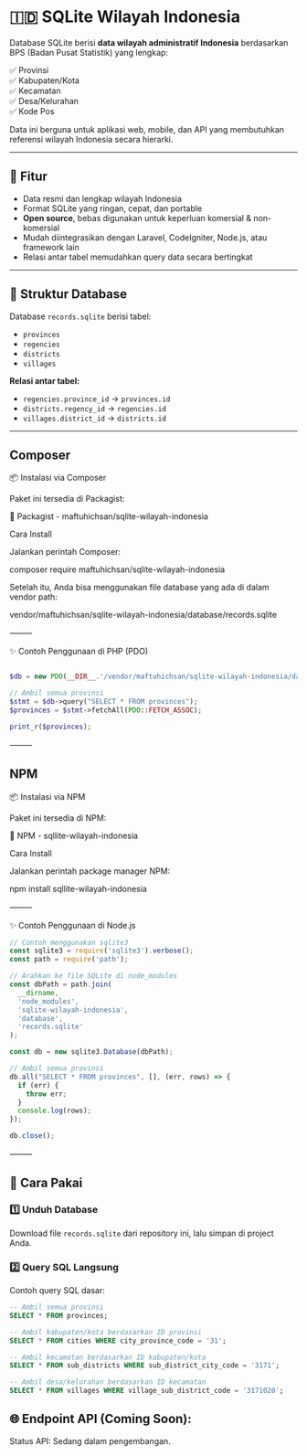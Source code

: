 # 🇮🇩 SQLite Wilayah Indonesia

Database SQLite berisi **data wilayah administratif Indonesia** berdasarkan BPS (Badan Pusat Statistik) yang lengkap:

✅ Provinsi  
✅ Kabupaten/Kota  
✅ Kecamatan  
✅ Desa/Kelurahan <br>
✅ Kode Pos

Data ini berguna untuk aplikasi web, mobile, dan API yang membutuhkan referensi wilayah Indonesia secara hierarki.

---

## 🎯 Fitur

- Data resmi dan lengkap wilayah Indonesia
- Format SQLite yang ringan, cepat, dan portable
- **Open source**, bebas digunakan untuk keperluan komersial & non-komersial
- Mudah diintegrasikan dengan Laravel, CodeIgniter, Node.js, atau framework lain
- Relasi antar tabel memudahkan query data secara bertingkat

---

## 📂 Struktur Database

Database `records.sqlite` berisi tabel:

- `provinces`
- `regencies`
- `districts`
- `villages`

**Relasi antar tabel:**

- `regencies.province_id` → `provinces.id`
- `districts.regency_id` → `regencies.id`
- `villages.district_id` → `districts.id`

---

## Composer

📦 Instalasi via Composer

Paket ini tersedia di Packagist:

🔗 Packagist - maftuhichsan/sqlite-wilayah-indonesia

Cara Install

Jalankan perintah Composer:

composer require maftuhichsan/sqlite-wilayah-indonesia

Setelah itu, Anda bisa menggunakan file database yang ada di dalam vendor path:

vendor/maftuhichsan/sqlite-wilayah-indonesia/database/records.sqlite


⸻

✨ Contoh Penggunaan di PHP (PDO)

```php

$db = new PDO(__DIR__.'/vendor/maftuhichsan/sqlite-wilayah-indonesia/database/records.sqlite');

// Ambil semua provinsi
$stmt = $db->query("SELECT * FROM provinces");
$provinces = $stmt->fetchAll(PDO::FETCH_ASSOC);

print_r($provinces);

```

⸻

## NPM

📦 Instalasi via NPM

Paket ini tersedia di NPM:

🔗 NPM - sqllite-wilayah-indonesia

Cara Install

Jalankan perintah package manager NPM:

npm install sqllite-wilayah-indonesia

⸻

✨ Contoh Penggunaan di Node.js

```javascript
// Contoh menggunakan sqlite3
const sqlite3 = require('sqlite3').verbose();
const path = require('path');

// Arahkan ke file SQLite di node_modules
const dbPath = path.join(
  __dirname,
  'node_modules',
  'sqlite-wilayah-indonesia',
  'database',
  'records.sqlite'
);

const db = new sqlite3.Database(dbPath);

// Ambil semua provinsi
db.all("SELECT * FROM provinces", [], (err, rows) => {
  if (err) {
    throw err;
  }
  console.log(rows);
});

db.close();
```
⸻

## 🚀 Cara Pakai

### 1️⃣ Unduh Database

Download file `records.sqlite` dari repository ini, lalu simpan di project Anda.

### 2️⃣ Query SQL Langsung

Contoh query SQL dasar:

```sql
-- Ambil semua provinsi
SELECT * FROM provinces;

-- Ambil kabupaten/kota berdasarkan ID provinsi
SELECT * FROM cities WHERE city_province_code = '31';

-- Ambil kecamatan berdasarkan ID kabupaten/kota
SELECT * FROM sub_districts WHERE sub_district_city_code = '3171';

-- Ambil desa/kelurahan berdasarkan ID kecamatan
SELECT * FROM villages WHERE village_sub_district_code = '3171020';

```
## 🌐 Endpoint API (Coming Soon): 

Status API: Sedang dalam pengembangan.
